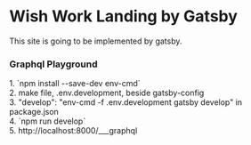 # Wish Work Landing by Gatsby

This site is going to be implemented by gatsby.

<h3>Graphql Playground</h3>
1. `npm install --save-dev env-cmd` <br>
2. make file, .env.development, beside gatsby-config <br>
3. "develop": "env-cmd -f .env.development gatsby develop" in package.json <br>
4. `npm run develop` <br>
5. http://localhost:8000/___graphql